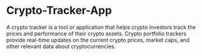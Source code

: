 # Crypto-Tracker-App
A crypto tracker is a tool or application that helps crypto investors track the prices and performance of their crypto assets. Crypto portfolio trackers provide real-time updates on the current crypto prices, market caps, and other relevant data about cryptocurrencies.
